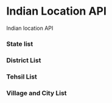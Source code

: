 # Indian Location API
Indian location API

### State list
###  District List
###  Tehsil List
###  Village and City List

